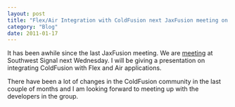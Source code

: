 ```yaml
---
layout: post
title: "Flex/Air Integration with ColdFusion next JaxFusion meeting on Wednesday"
category: "Blog"
date: 2011-01-17
---
```



It has been awhile since the last JaxFusion meeting. We are [meeting](http://www.jaxfusion.org/meeting.cfm) at Southwest Signal next Wednesday. I will be giving a presentation on integrating ColdFusion with Flex and Air applications.

There have been a lot of changes in the ColdFusion community in the last couple of months and I am looking forward to meeting up with the developers in the group.